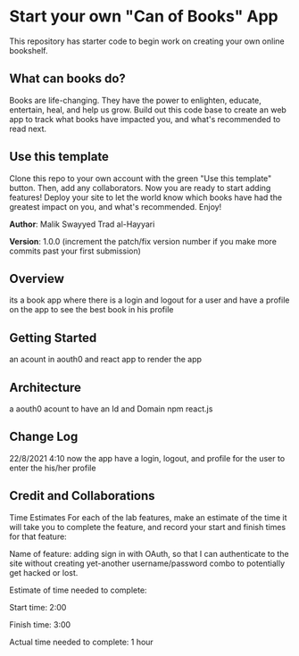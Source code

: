# Start your own "Can of Books" App

This repository has starter code to begin work on creating your own online bookshelf.

## What can books do?

Books are life-changing. They have the power to enlighten, educate, entertain, heal, and help us grow. Build out this code base to create an web app to track what books have impacted you, and what's recommended to read next.

## Use this template

Clone this repo to your own account with the green "Use this template" button. Then, add any collaborators. Now you are ready to start adding features! Deploy your site to let the world know which books have had the greatest impact on you, and what's recommended. Enjoy!

**Author**: Malik Swayyed
            Trad al-Hayyari

**Version**: 1.0.0 (increment the patch/fix version number if you make more commits past your first submission)

## Overview

its a book app where there is a login and logout for a user 
and have a profile on the app to see the best book in his profile
<!-- Provide a high level overview of what this application is and why you are building it, beyond the fact that it's an assignment for this class. (i.e. What's your problem domain?) -->

## Getting Started
<!-- What are the steps that a user must take in order to build this app on their own machine and get it running? -->
an acount in aouth0 and react app to render the app

## Architecture
<!-- Provide a detailed description of the application design. What technologies (languages, libraries, etc) you're using, and any other relevant design information. -->
a aouth0 acount to have an Id and Domain 
npm
react.js


## Change Log
<!-- Use this area to document the iterative changes made to your application as each feature is successfully implemented. Use time stamps. Here's an example:

01-01-2001 4:59pm - Application now has a fully-functional express server, with a GET route for the location resource. -->
22/8/2021   4:10 now the app have a  login, logout, and profile for the user to enter the his/her profile  

## Credit and Collaborations
<!-- Give credit (and a link) to other people or resources that helped you build this application. -->
Time Estimates
For each of the lab features, make an estimate of the time it will take you to complete the feature, and record your start and finish times for that feature:

Name of feature: adding sign in with OAuth, so that I can authenticate to the site without creating yet-another username/password combo to potentially get hacked or lost.

Estimate of time needed to complete:

Start time: 2:00

Finish time: 3:00

Actual time needed to complete: 1 hour